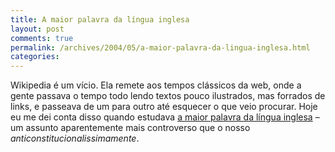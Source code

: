 ```yaml
---
title: A maior palavra da língua inglesa
layout: post
comments: true
permalink: /archives/2004/05/a-maior-palavra-da-lingua-inglesa.html
categories:
---
```

Wikipedia é um vício. Ela remete aos tempos clássicos da web, onde a gente passava o tempo todo lendo textos pouco ilustrados, mas forrados de links, e passeava de um para outro até esquecer o que veio procurar. Hoje eu me dei conta disso quando estudava <a href=http://en.wikipedia.org/wiki/Longest\_word\_in\_the\_English_language >a maior palavra da língua inglesa</a> &#8211; um assunto aparentemente mais controverso que o nosso *anticonstitucionalissimamente*</a>.